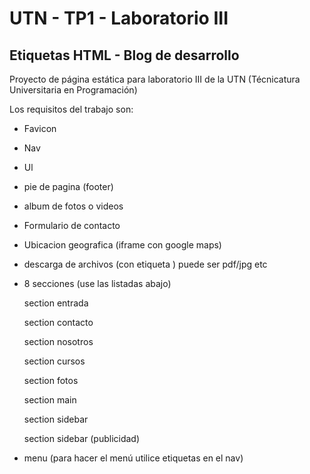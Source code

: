 # UTN - TP1 - Laboratorio III

## Etiquetas HTML - Blog de desarrollo

Proyecto de página estática para laboratorio III de la UTN (Técnicatura Universitaria en Programación)

Los requisitos del trabajo son:

- Favicon

- Nav

- Ul

- pie de pagina (footer)

- album de fotos o videos

- Formulario de contacto

- Ubicacion geografica (iframe con google maps)

- descarga de archivos (con etiqueta <a>) puede ser pdf/jpg etc
  

- 8 secciones (use las listadas abajo)
  
    section entrada
  
    section contacto
  
    section nosotros
  
    section cursos
  
    section fotos
  
    section main
  
    section sidebar
  
    section sidebar (publicidad)
  

- menu (para hacer el menú utilice etiquetas <a> en el nav)
